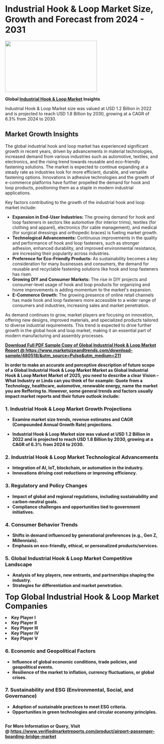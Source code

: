 <H1>Industrial Hook & Loop Market Size, Growth and Forecast from 2024 - 2031</H1><img class="aligncenter size-medium wp-image-584254" src="https://thirdeyenews.in/wp-content/uploads/2024/09/Global-Market-Research-300x168.jpeg" alt="" width="300" height="168" /><p><strong>Global&nbsp;<a href="https://www.marketsizeandtrends.com/download-sample/480518/&amp;utm_source=Pulse&amp;utm_medium=211">Industrial Hook & Loop Market</a> Insights</strong></p><p>Industrial Hook & Loop Market size was valued at USD 1.2 Billion in 2022 and is projected to reach USD 1.8 Billion by 2030, growing at a CAGR of 6.3% from 2024 to 2030.</p><p><h2>Market Growth Insights</h2> <p>The global industrial hook and loop market has experienced significant growth in recent years, driven by advancements in material technologies, increased demand from various industries such as automotive, textiles, and electronics, and the rising trend towards reusable and eco-friendly fastening solutions. The market is expected to continue expanding at a steady rate as industries look for more efficient, durable, and versatile fastening options. Innovations in adhesive technologies and the growth of e-commerce platforms have further propelled the demand for hook and loop products, positioning them as a staple in modern industrial applications.</p> <p><strong><a href="#"></a></strong></p> <p>Key factors contributing to the growth of the industrial hook and loop market include:</p> <ul> <li><strong>Expansion in End-User Industries:</strong> The growing demand for hook and loop fasteners in sectors like automotive (for interior trims), textiles (for clothing and apparel), electronics (for cable management), and medical (for surgical dressings and orthopedic braces) is fueling market growth.</li> <li><strong>Technological Advancements:</strong> Continuous improvements in the quality and performance of hook and loop fasteners, such as stronger adhesion, enhanced durability, and improved environmental resistance, are increasing their popularity across industries.</li> <li><strong>Preference for Eco-Friendly Products:</strong> As sustainability becomes a key consideration for many businesses and consumers, the demand for reusable and recyclable fastening solutions like hook and loop fasteners has risen.</li> <li><strong>Growing DIY and Consumer Markets:</strong> The rise in DIY projects and consumer-level usage of hook and loop products for organizing and home improvements is adding momentum to the market's expansion.</li> <li><strong>E-Commerce Growth:</strong> The growing presence of online retail channels has made hook and loop fasteners more accessible to a wider range of consumers and industries, increasing sales and market penetration.</li> </ul> <p>As demand continues to grow, market players are focusing on innovation, offering new designs, improved materials, and specialized products tailored to diverse industrial requirements. This trend is expected to drive further growth in the global hook and loop market, making it an essential part of modern manufacturing and assembly processes.</p> <p><strong><a href="#"></p><p><span class=""><strong>Download Full PDF Sample Copy of Global Industrial Hook & Loop Market Report</strong> @ <a href="https://www.marketsizeandtrends.com/download-sample/480518/&amp;utm_source=Pulse&amp;utm_medium=211" target="_blank">https://www.marketsizeandtrends.com/download-sample/480518/&amp;utm_source=Pulse&amp;utm_medium=211</a></span></p><p>In order to make an accurate and perceptive description of future scope of a Global&nbsp;Industrial Hook & Loop Market Market as Global&nbsp;Industrial Hook & Loop Market Market of 2025, you need to describe a clear Vision &ndash; What Industry or Linda can you think of for example: Quote from a Technology, healthcare, automotive, renewable energy, name the market you are Reffering to. However, some general trends and factors usually impact market reports and their future outlook include:</p><h3>1.&nbsp;<strong>Industrial Hook & Loop Market Growth Projections</strong></h3><ul><li>Examine market size trends, revenue estimates and CAGR (Compounded Annual Growth Rate) projections.</li><li><p>Industrial Hook & Loop Market size was valued at USD 1.2 Billion in 2022 and is projected to reach USD 1.8 Billion by 2030, growing at a CAGR of 6.3% from 2024 to 2030.</p></li></ul><h3>2.&nbsp;<strong>Industrial Hook & Loop Market Technological Advancements</strong></h3><ul><li>Integration of AI, IoT, blockchain, or automation in the industry.</li><li>Innovations driving cost reductions or improving efficiency.</li></ul><h3>3.&nbsp;<strong>Regulatory and Policy Changes</strong></h3><ul><li>Impact of global and regional regulations, including sustainability and carbon-neutral goals.</li><li>Compliance challenges and opportunities tied to government initiatives.</li></ul><h3>4.&nbsp;<strong>Consumer Behavior Trends</strong></h3><ul><li>Shifts in demand influenced by generational preferences (e.g., Gen Z, Millennials).</li><li>Emphasis on eco-friendly, ethical, or personalized products/services.</li></ul><h3>5.&nbsp;<strong>Global Industrial Hook & Loop Market Competitive Landscape</strong></h3><ul><li>Analysis of key players, new entrants, and partnerships shaping the industry.</li><li>Strategies for differentiation and market penetration.</li></ul><p data-pm-slice="1 1 []"><span style="color: inherit; font-family: inherit; font-size: 25px;">Top Global Industrial Hook & Loop Market Companies</span></p><div class="" data-test-id=""><p><li>Key Player I</li><li> Key Player II</li><li> Key Player III</li><li> Key Player IV</li><li> Key Player V</li></p></div><h3>6.&nbsp;<strong>Economic and Geopolitical Factors</strong></h3><ul><li>Influence of global economic conditions, trade policies, and geopolitical events.</li><li>Resilience of the market to inflation, currency fluctuations, or global crises.</li></ul><h3>7.&nbsp;<strong>Sustainability and ESG (Environmental, Social, and Governance)</strong></h3><ul><li>Adoption of sustainable practices to meet ESG criteria.</li><li>Opportunities in green technologies and circular economy principles.</li></ul><h2><strong style="font-size: 14px;">For More Information or Query, Visit @&nbsp;</strong><a style="background-color: #ffffff; font-size: 14px;" href="https://www.marketsizeandtrends.com/report/industrial-hook-loop-market/" target="_blank">https://www.verifiedmarketreports.com/product/airport-passenger-boarding-bridge-market</a></h2>
